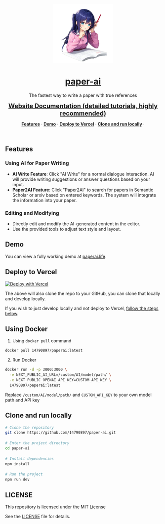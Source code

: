 <a href="https://paperai.life">
<div align="center">
    <img src="./public/android-chrome-192x192.png" alt="the fastest way to create a paper with real references">
</div>
<h1 align="center">paper-ai</h1>
</a>

<p align="center">
 The fastest way to write a paper with true references
</p>

<p align="center">
<a href='https://docs.paperai.life/' style='font-size: 20px;'><strong> Website Documentation (detailed tutorials, highly recommended)</strong></a>
</p>

<p align="center">
  <a href="#features"><strong>Features</strong></a> ·
  <a href="#demo"><strong>Demo</strong></a> ·
  <a href="#deploy-to-vercel"><strong>Deploy to Vercel</strong></a> ·
  <a href="#clone-and-run-locally"><strong>Clone and run locally</strong></a> ·
  <!-- <a href="#feedback-and-issues"><strong>Feedback and issues</strong></a>
  <a href="#more-supabase-examples"><strong>More Examples</strong></a> -->
</p>
<br/>

## Features
### Using AI for Paper Writing

- **AI Write Feature**: Click "AI Write" for a normal dialogue interaction. AI will provide writing suggestions or answer questions based on your input.
- **Paper2AI Feature**: Click "Paper2AI" to search for papers in Semantic Scholar or arxiv based on entered keywords. The system will integrate the information into your paper.

### Editing and Modifying

- Directly edit and modify the AI-generated content in the editor.
- Use the provided tools to adjust text style and layout.

## Demo

You can view a fully working demo at [paperai.life](https://paperai.life).

## Deploy to Vercel

[![Deploy with Vercel](https://vercel.com/button)](https://vercel.com/new/clone?repository-url=https://github.com/14790897/paper-ai&project-name=paper-ai&repository-name=paper-ai&demo-title=paper-ai&demo-description=This%20starter%20configures%20Supabase%20Auth%20to%20use%20cookies%2C%20making%20the%20user's%20session%20available%20throughout%20the%20entire%20Next.js%20app%20-%20Client%20Components%2C%20Server%20Components%2C%20Route%20Handlers%2C%20Server%20Actions%20and%20Middleware.&demo-url=https%3A%2F%2Fdemo-nextjs-with-supabase.vercel.app%2F&external-id=https%3A%2F%2Fgithub.com%2Fvercel%2Fnext.js%2Ftree%2Fcanary%2Fexamples%2Fwith-supabase&demo-image=https%3A%2F%2Fpaperai.life%2Fopengraph-image.png)

The above will also clone the repo to your GitHub, you can clone that locally and develop locally.

If you wish to just develop locally and not deploy to Vercel, [follow the steps below](#clone-and-run-locally).

## Using Docker

1. Using `docker pull` command

```sh
docker pull 14790897/paperai:latest
```

2. Run Docker

```sh
docker run -d -p 3000:3000 \
  -e NEXT_PUBLIC_AI_URL=/custom/AI/model/path/ \
  -e NEXT_PUBLIC_OPENAI_API_KEY=CUSTOM_API_KEY \
  14790897/paperai:latest
```

Replace `/custom/AI/model/path/` and `CUSTOM_API_KEY` to your own model path and API key

## Clone and run locally

```bash
# Clone the repository
git clone https://github.com/14790897/paper-ai.git

# Enter the project directory
cd paper-ai

# Install dependencies
npm install

# Run the project
npm run dev

 ```

## LICENSE
This repository is licensed under the MIT License

See the [LICENSE](LICENSE) file for details.

